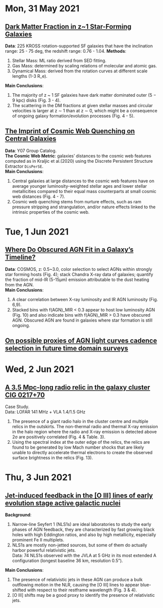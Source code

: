 # Mon, 31 May 2021

## [Dark Matter Fraction in z~1 Star-Forming Galaxies](https://arxiv.org/abs/2105.13684)

**Data**: 225 KROSS rotation-supported SF galaxies that have the inclination range: 25 - 75 deg, the redshift range: 0.76 - 1.04.
**Methods**:   
1. Stellar Mass: ML ratio derived from SED fitting.  
2. Gas Mass:  determined by scaling relations of molecular and atomic gas.  
3. Dynamical Mass: derived from the rotation curves at different scale lengths (1-3 R_e).  

**Main Conclusions**:   
1. The majority of z ~ 1 SF galaxies have dark matter dominated outer (5 − 9 kpc) disks (Fig. 3 - 4).  
2. The scattering in the DM fractions at given stellar masses and circular velocities is larger at z ∼ 1 than at z ∼ 0, which might be a consequence of ongoing galaxy formation/evolution processes (Fig. 4 - 5).


## [The Imprint of Cosmic Web Quenching on Central Galaxies](https://arxiv.org/abs/2105.13368)

**Data**: Y07 Group Catalog.   
**The Cosmic Web Metric**:  galaxies’ distances to the cosmic web features computed as in Kraljic et al.(2020) using the Discrete Persistent Structure Extractor ```DisPerSE```.   
**Main Conclusions**:  
1. Central galaxies at large distances to the cosmic web features have on average younger luminosity-weighted stellar ages and lower stellar metallicities compared to their equal mass counterparts at small cosmic web distances (Fig. 4 - 7).  
2. Cosmic web quenching stems from nurture effects, such as ram pressure stripping and strangulation, and/or nature effects linked to the intrinsic properties of the cosmic web.



# Tue, 1 Jun 2021

## [Where Do Obscured AGN Fit in a Galaxy’s Timeline?](https://arxiv.org/abs/2105.14031)

**Data**: COSMOS, z: 0.5~3.0, color selection to select AGNs within strongly star forming hosts (Fig. 4); stack Chandra X-ray data of galaxies; quantify the fraction of mid-IR (5-15µm) emission attributable to the dust heating from the AGN.  
**Main Conclusions**:  
1. A clear correlation between X-ray luminosity and IR AGN luminosity (Fig. 6,9).
2. Stacked bins with f(AGN)_MIR < 0.3 appear to host low luminosity AGN (Fig. 10) and also indicate bins with f(AGN)_MIR > 0.3 have obscured AGN.  Obscured AGN are found in galaxies where star formation is still ongoing.


## [On possible proxies of AGN light curves cadence selection in future time domain surveys](https://arxiv.org/abs/2105.14889)



# Wed, 2 Jun 2021

## [A 3.5 Mpc-long radio relic in the galaxy cluster ClG 0217+70](https://arxiv.org/abs/2106.00679)

Case Study.  
Data: LOFAR 141 MHz + VLA 1.4/1.5 GHz  
1. The presence of a giant radio halo in the cluster centre and multiple relics in the outskirts. The non-thermal radio and thermal X-ray emission in the halo region where the radio and X-ray emission is detected above 2σ are positively correlated (Fig. 4 & Table. 3).  
2.  Using the spectral index at the outer edge of the relics, the relics are found to be generated by low Mach number shocks that are likely unable to directly accelerate thermal electrons to create the observed surface brightness in the relics (Fig. 13). 



# Thu, 3 Jun 2021

## [Jet-induced feedback in the [O III] lines of early evolution stage active galactic nuclei](https://arxiv.org/abs/2106.01076)

**Background**:  
1. Narrow-line Seyfert 1 (NLS1s) are ideal laboratories to study the early phases of AGN feedback, they are characterized by fast growing black holes with high Eddington ratios, and also by high metallicity, especially prominent Fe II multiplets.  
2. NLS1s are mostly non-jetted sources, but some of them do actually harbor powerful relativistic jets.  
Data:  74 NLS1s observed with the JVLA at 5 GHz in its most extended A configuration (longest baseline 36 km, resolution 0.5”).   

**Main Conclusions**:  
1. The presence of relativistic jets in these AGN can produce a bulk outflowing motion in the NLR, causing the [O III] lines to appear blue-shifted with respect to their restframe wavelength (Fig. 3 & 4).  
2. [O III] shifts may be a good proxy to identify the presence of relativistic jets.

